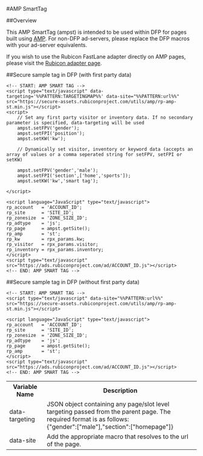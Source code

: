 #AMP SmartTag##OverviewThis AMP SmartTag (ampst) is intended to be used within DFP for pages built using [AMP](https://www.ampproject.org/). For non-DFP ad-servers, please replace the DFP macros with your ad-server equivalents.If you wish to use the Rubicon FastLane adapter directly on AMP pages, please visit the [Rubicon adapter page](https://github.com/ampproject/amphtml/blob/master/ads/rubicon.md).##Secure sample tag in DFP (with first party data)	<!-- START: AMP SMART TAG -->	<script type="text/javascript" data-targeting='%%PATTERN:TARGETINGMAP%%' data-site="%%PATTERN:url%%" src="https://secure-assets.rubiconproject.com/utils/amp/rp-amp-st.min.js"></script>	<script>	    // Set any first party visitor or inventory data. If no secondary parameter is specified, data-targeting will be used	    ampst.setFPV('gender');	    ampst.setFPI('position');	    ampst.setKW('kw');	    	    // Dynamically set visitor, inventory or keyword data (accepts an array of values or a comma seperated string for setFPV, setFPI or setKW)	    	    ampst.setFPV('gender','male');	    ampst.setFPI('section',['home','sports']);	    ampst.setKW('kw','smart tag');	    	</script>		<script language="JavaScript" type="text/javascript">	rp_account   = 'ACCOUNT_ID';	rp_site      = 'SITE_ID';	rp_zonesize  = 'ZONE_SIZE_ID';	rp_adtype    = 'js';	rp_page      = ampst.getSite();	rp_amp       = 'st';	rp_kw        = rpx_params.kw;	rp_visitor   = rpx_params.visitor;	rp_inventory = rpx_params.inventory;	</script>	<script type="text/javascript" src="https://ads.rubiconproject.com/ad/ACCOUNT_ID.js"></script>	<!-- END: AMP SMART TAG -->	##Secure sample tag in DFP (without first party data)	<!-- START: AMP SMART TAG -->	<script type="text/javascript" data-site="%%PATTERN:url%%" src="https://secure-assets.rubiconproject.com/utils/amp/rp-amp-st.min.js"></script>	<script language="JavaScript" type="text/javascript">	rp_account   = 'ACCOUNT_ID';	rp_site      = 'SITE_ID';	rp_zonesize  = 'ZONE_SIZE_ID';	rp_adtype    = 'js';	rp_page      = ampst.getSite();	rp_amp       = 'st';	</script>	<script type="text/javascript" src="https://ads.rubiconproject.com/ad/ACCOUNT_ID.js"></script>	<!-- END: AMP SMART TAG --><table><tr><th>Variable Name</th><th>Description</th></tr><tr><td>data-targeting</td><td>JSON object containing any page/slot level targeting passed from the parent page. The required format is as follows:<br/>
{"gender":["male"],"section":["homepage"]}</td></tr><tr><td>data-site</td><td>Add the appropriate macro that resolves to the url of the page. </td></tr></table>